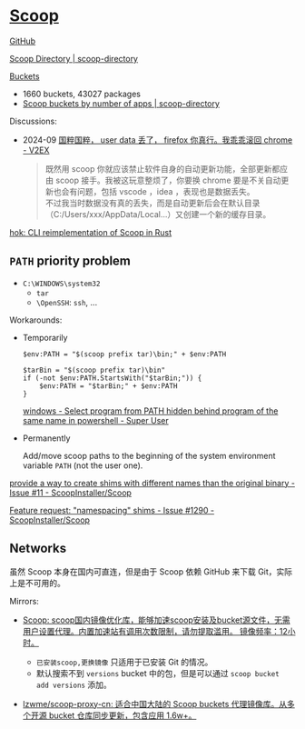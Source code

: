 # [Scoop](https://scoop.sh/)
[GitHub](https://github.com/ScoopInstaller/Scoop)

[Scoop Directory | scoop-directory](https://rasa.github.io/scoop-directory/)

[Buckets](https://scoop.sh/#/buckets)
- 1660 buckets, 43027 packages
- [Scoop buckets by number of apps | scoop-directory](https://rasa.github.io/scoop-directory/by-apps)

Discussions:
- 2024-09 [国粹国粹， user data 丢了， firefox 你真行。我乖乖滚回 chrome - V2EX](https://www.v2ex.com/t/1074017)

  > 既然用 scoop 你就应该禁止软件自身的自动更新功能，全部更新都应由 scoop 接手。我被这玩意整烦了，你要换 chrome 要是不关自动更新也会有问题，包括 vscode ，idea ，表现也是数据丢失。  
  > 不过我当时数据没有真的丢失，而是自动更新后会在默认目录（C:/Users/xxx/AppData/Local...）又创建一个新的缓存目录。

[hok: CLI reimplementation of Scoop in Rust](https://github.com/chawyehsu/hok)

## `PATH` priority problem
- `C:\WINDOWS\system32`
  - `tar`
  - `\OpenSSH`: `ssh`, ...

Workarounds:
- Temporarily
  ```pwsh
  $env:PATH = "$(scoop prefix tar)\bin;" + $env:PATH
  ```
  ```pwsh
  $tarBin = "$(scoop prefix tar)\bin"
  if (-not $env:PATH.StartsWith("$tarBin;")) {
      $env:PATH = "$tarBin;" + $env:PATH
  }
  ```
  [windows - Select program from PATH hidden behind program of the same name in powershell - Super User](https://superuser.com/questions/1753870/select-program-from-path-hidden-behind-program-of-the-same-name-in-powershell)

- Permanently

  Add/move scoop paths to the beginning of the system environment variable `PATH` (not the user one).

[provide a way to create shims with different names than the original binary - Issue #11 - ScoopInstaller/Scoop](https://github.com/ScoopInstaller/Scoop/issues/11)

[Feature request: "namespacing" shims - Issue #1290 - ScoopInstaller/Scoop](https://github.com/ScoopInstaller/Scoop/issues/1290)

## Networks
虽然 Scoop 本身在国内可直连，但是由于 Scoop 依赖 GitHub 来下载 Git，实际上是不可用的。

Mirrors:
- [Scoop: scoop国内镜像优化库，能够加速scoop安装及bucket源文件，无需用户设置代理。内置加速站有调用次数限制，请勿提取滥用。 镜像频率：12小时。](https://gitee.com/scoop-installer/scoop)
  - `已安装scoop,更换镜像` 只适用于已安装 Git 的情况。
  - 默认搜索不到 `versions` bucket 中的包，但是可以通过 `scoop bucket add versions` 添加。

- [lzwme/scoop-proxy-cn: 适合中国大陆的 Scoop buckets 代理镜像库。从多个开源 bucket 仓库同步更新，包含应用 1.6w+。](https://github.com/lzwme/scoop-proxy-cn)